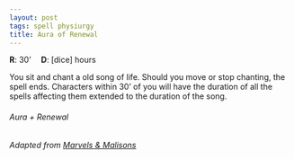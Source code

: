 ```yaml
---
layout: post
tags: spell physiurgy
title: Aura of Renewal
---
```


**R**: 30’ 		**D**: [dice] hours

You sit and chant a old song of life. Should you move or stop chanting, the spell ends. Characters within 30’ of you will have the duration of all the spells affecting them extended to the duration of the song.

###### *Aura + Renewal*

###### Adapted from [Marvels & Malisons](https://www.exaltedfuneral.com/products/marvel-malisons)
